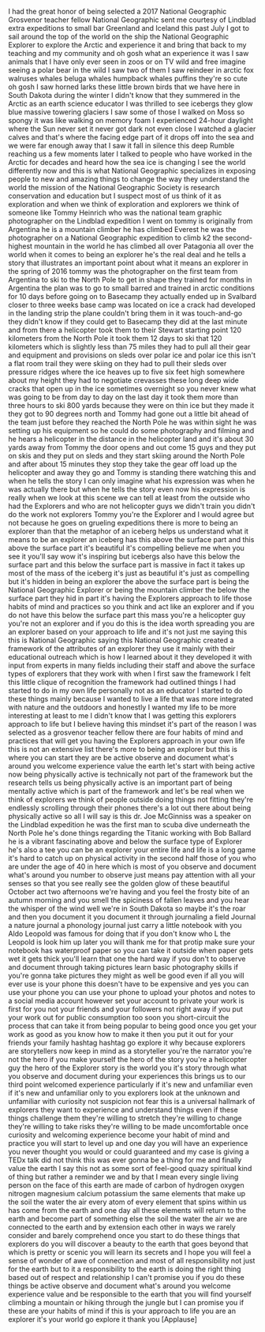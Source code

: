 
I had the great honor of being selected
a 2017 National Geographic Grosvenor
teacher fellow National Geographic sent
me courtesy of Lindblad extra
expeditions to small bar Greenland and
Iceland this past July I got to sail
around the top of the world on the ship
the National Geographic Explorer to
explore the Arctic and experience it and
bring that back to my teaching and my
community and oh gosh what an experience
it was
I saw animals that I have only ever seen
in zoos or on TV wild and free imagine
seeing a polar bear in the wild I saw
two of them I saw reindeer in arctic fox
walruses whales beluga whales humpback
whales puffins they&#39;re so cute
oh gosh I saw horned larks these little
brown birds that we have here in South
Dakota during the winter I didn&#39;t know
that they summered in the Arctic as an
earth science educator I was thrilled to
see icebergs they glow blue massive
towering glaciers I saw some of those I
walked on Moss so spongy it was like
walking on memory foam I experienced
24-hour daylight where the Sun never set
it never got dark not even close I
watched a glacier calves and that&#39;s
where the facing edge part of it drops
off into the sea
and we were far enough away that I saw
it fall in silence this deep Rumble
reaching us a few moments later I talked
to people who have worked in the Arctic
for decades and heard how the sea ice is
changing I see the world differently now
and this is what National Geographic
specializes in exposing people to new
and amazing things to change the way
they understand the world the mission of
the National Geographic Society is
research conservation and education but
I suspect most of us think of it as
exploration and when we think of
exploration and explorers we think of
someone like Tommy Heinrich who was the
national team
graphic photographer on the Lindblad
expedition I went on tommy is originally
from Argentina he is a mountain climber
he has climbed Everest he was the
photographer on a National Geographic
expedition to climb k2 the
second-highest mountain in the world he
has climbed all over Patagonia all over
the world when it comes to being an
explorer he&#39;s the real deal
and he tells a story that illustrates an
important point about what it means an
explorer in the spring of 2016
tommy was the photographer on the first
team from Argentina to ski to the North
Pole to get in shape they trained for
months in Argentina the plan was to go
to small barred and trained in arctic
conditions for 10 days before going on
to Basecamp they actually ended up in
Svalbard closer to three weeks base camp
was located on ice a crack had developed
in the landing strip the plane couldn&#39;t
bring them in it was touch-and-go they
didn&#39;t know if they could get to
Basecamp they did at the last minute and
from there a helicopter took them to
their Stewart starting point 120
kilometers from the North Pole it took
them 12 days to ski that 120 kilometers
which is slightly less than 75 miles
they had to pull all their gear and
equipment and provisions on sleds over
polar ice and polar ice this isn&#39;t a
flat room trail they were skiing on they
had to pull their sleds over pressure
ridges where the ice heaves up to five
six feet high somewhere about my height
they had to negotiate crevasses these
long deep wide cracks that open up in
the ice sometimes overnight so you never
knew what was going to be from day to
day on the last day it took them more
than three hours to ski 800 yards
because they were on thin ice but they
made it they got to 90 degrees north and
Tommy had gone out a little bit ahead of
the team just before they reached the
North Pole he was within sight he was
setting up his equipment so he could do
some photography and filming and he
hears a helicopter in the distance in
the helicopter land
and it&#39;s about 30 yards away from Tommy
the door opens and out come 15 guys and
they put on skis and they put on sleds
and they start skiing around the North
Pole and after about 15 minutes they
stop they take the gear off load up the
helicopter and away they go and Tommy is
standing there watching this and when he
tells the story I can only imagine what
his expression was when he was actually
there but when he tells the story even
now his expression is really when we
look at this scene we can tell at least
from the outside who had the Explorers
and who are not helicopter guys we
didn&#39;t train you didn&#39;t do the work not
explorers Tommy
you&#39;re the Explorer and I would agree
but not because he goes on grueling
expeditions there is more to being an
explorer than that the metaphor of an
iceberg helps us understand what it
means to be an explorer an iceberg has
this above the surface part and this
above the surface part it&#39;s beautiful
it&#39;s compelling believe me when you see
it you&#39;ll say wow it&#39;s inspiring
but icebergs also have this below the
surface part and this below the surface
part is massive in fact it takes up most
of the mass of the iceberg it&#39;s just as
beautiful it&#39;s just as compelling but
it&#39;s hidden in being an explorer the
above the surface part is being the
National Geographic Explorer or being
the mountain climber the below the
surface part they hid in part it&#39;s
having the Explorers approach to life
those habits of mind and practices so
you think and act like an explorer and
if you do not have this below the
surface part this mass you&#39;re a
helicopter guy you&#39;re not an explorer
and if you do this is the idea worth
spreading you are an explorer based on
your approach to life and it&#39;s not just
me saying this this is National
Geographic
saying this National Geographic created
a framework of the attributes of an
explorer they use it mainly with their
educational outreach which is how I
learned about it they developed it with
input from experts in many fields
including their staff and above the
surface types of explorers that they
work with when I first saw the framework
I felt this little clique of recognition
the framework had outlined things I had
started to do in my own life personally
not as an educator I started to do these
things mainly because I wanted to live a
life that was more integrated with
nature and the outdoors and honestly I
wanted my life to be more interesting at
least to me I didn&#39;t know that I was
getting this explorers approach to life
but I believe having this mindset it&#39;s
part of the reason I was selected as a
grosvenor teacher fellow there are four
habits of mind and practices that will
get you having the Explorers approach in
your own life this is not an extensive
list there&#39;s more to being an explorer
but this is where you can start they are
be active observe and document what&#39;s
around you welcome experience value the
earth let&#39;s start with being active now
being physically active is technically
not part of the framework but the
research tells us being physically
active is an important part of being
mentally active which is part of the
framework and let&#39;s be real when we
think of explorers we think of people
outside doing things not fitting they&#39;re
endlessly scrolling through their phones
there&#39;s a lot out there about being
physically active so all I will say is
this dr. Joe McGinniss was a speaker on
the Lindblad expedition he was the first
man to scuba dive underneath the North
Pole he&#39;s done things regarding the
Titanic working with Bob Ballard he is a
vibrant fascinating above and below the
surface type of Explorer he&#39;s also a tee
you can be an explorer your entire
life and life is a long game it&#39;s hard
to catch up on physical activity in the
second half those of you who are under
the age of 40 in here which is most of
you observe and document what&#39;s around
you number to observe just means pay
attention with all your senses
so that you see really see the golden
glow of these beautiful October act two
afternoons we&#39;re having and you feel the
frosty bite of an autumn morning and you
smell the spiciness of fallen leaves and
you hear the whisper of the wind well
we&#39;re in South Dakota so maybe it&#39;s the
roar and then you document it you
document it through journaling a field
Journal a nature journal a phonology
journal just carry a little notebook
with you Aldo Leopold was famous for
doing that if you don&#39;t know who L the
Leopold is look him up later you will
thank me for that
protip make sure your notebook has
waterproof paper so you can take it
outside when paper gets wet it gets
thick you&#39;ll learn that one the hard way
if you don&#39;t to observe and document
through taking pictures learn basic
photography skills if you&#39;re gonna take
pictures they might as well be good even
if all you will ever use is your phone
this doesn&#39;t have to be expensive and
yes you can use your phone you can use
your phone to upload your photos and
notes to a social media account however
set your account to private your work is
first for you not your friends and your
followers not right away if you put your
work out for public consumption too soon
you short-circuit the process that can
take it from being popular to being good
once you get your work as good as you
know how to make it then you put it out
for your friends your family hashtag
hashtag go explore it
why because explorers are storytellers
now keep in mind as a storyteller you&#39;re
the narrator you&#39;re not the hero if you
make yourself the hero of the story
you&#39;re a helicopter guy the hero of the
Explorer story is the world you
it&#39;s story through what you observe and
document during your experiences this
brings us to our third point welcomed
experience particularly if it&#39;s new and
unfamiliar even if it&#39;s new and
unfamiliar only to you explorers look at
the unknown and unfamiliar with
curiosity not suspicion not fear this is
a universal hallmark of explorers they
want to experience and understand things
even if these things challenge them
they&#39;re willing to stretch they&#39;re
willing to change they&#39;re willing to
take risks
they&#39;re willing to be made uncomfortable
once curiosity and welcoming experience
become your habit of mind and practice
you will start to level up and one day
you will have an experience you never
thought you would or could guaranteed
and my case is giving a TEDx talk did
not think this was ever gonna be a thing
for me and finally value the earth I say
this not as some sort of feel-good quazy
spiritual kind of thing but rather a
reminder we and by that I mean every
single living person on the face of this
earth are made of carbon of hydrogen
oxygen nitrogen magnesium calcium
potassium the same elements that make up
the soil the water the air every atom of
every element that spins within us has
come from the earth and one day all
these elements will return to the earth
and become part of something else the
soil the water the air we are connected
to the earth and by extension each other
in ways we rarely consider and barely
comprehend once you start to do these
things that explorers do you will
discover a beauty to the earth that goes
beyond that which is pretty or scenic
you will learn its
secrets and I hope you will feel a sense
of wonder of awe of connection and most
of all responsibility not just for the
earth but to it a responsibility to the
earth is doing the right thing based out
of respect and relationship I can&#39;t
promise you if you do these things be
active observe and document what&#39;s
around you
welcome experience value and be
responsible to the earth that you will
find yourself climbing a mountain or
hiking through the jungle but I can
promise you if these are your habits of
mind if this is your approach to life
you are an explorer it&#39;s your world go
explore it thank you
[Applause]
